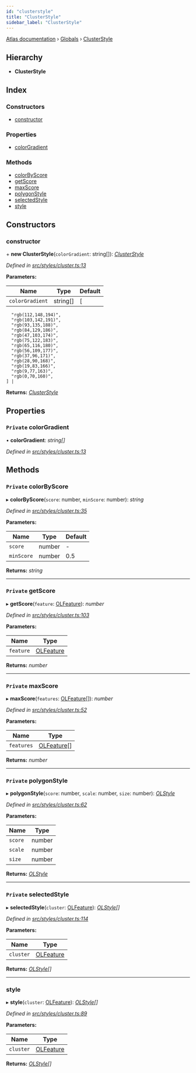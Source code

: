 ```yaml
---
id: "clusterstyle"
title: "ClusterStyle"
sidebar_label: "ClusterStyle"
---
```


[Atlas documentation](../index.md) › [Globals](../globals.md) › [ClusterStyle](clusterstyle.md)

## Hierarchy

* **ClusterStyle**

## Index

### Constructors

* [constructor](clusterstyle.md#constructor)

### Properties

* [colorGradient](clusterstyle.md#private-colorgradient)

### Methods

* [colorByScore](clusterstyle.md#private-colorbyscore)
* [getScore](clusterstyle.md#private-getscore)
* [maxScore](clusterstyle.md#private-maxscore)
* [polygonStyle](clusterstyle.md#private-polygonstyle)
* [selectedStyle](clusterstyle.md#private-selectedstyle)
* [style](clusterstyle.md#style)

## Constructors

###  constructor

\+ **new ClusterStyle**(`colorGradient`: string[]): *[ClusterStyle](clusterstyle.md)*

*Defined in [src/styles/cluster.ts:13](https://github.com/chronark/atlas/blob/2109f67/src/styles/cluster.ts#L13)*

**Parameters:**

Name | Type | Default |
------ | ------ | ------ |
`colorGradient` | string[] |  [
      "rgb(112,148,194)",
      "rgb(103,142,191)",
      "rgb(93,135,188)",
      "rgb(84,129,186)",
      "rgb(47,103,174)",
      "rgb(75,122,183)",
      "rgb(65,116,180)",
      "rgb(56,109,177)",
      "rgb(37,96,171)",
      "rgb(28,90,168)",
      "rgb(19,83,166)",
      "rgb(9,77,163)",
      "rgb(0,70,160)",
    ] |

**Returns:** *[ClusterStyle](clusterstyle.md)*

## Properties

### `Private` colorGradient

• **colorGradient**: *string[]*

*Defined in [src/styles/cluster.ts:13](https://github.com/chronark/atlas/blob/2109f67/src/styles/cluster.ts#L13)*

## Methods

### `Private` colorByScore

▸ **colorByScore**(`score`: number, `minScore`: number): *string*

*Defined in [src/styles/cluster.ts:35](https://github.com/chronark/atlas/blob/2109f67/src/styles/cluster.ts#L35)*

**Parameters:**

Name | Type | Default |
------ | ------ | ------ |
`score` | number | - |
`minScore` | number | 0.5 |

**Returns:** *string*

___

### `Private` getScore

▸ **getScore**(`feature`: [OLFeature](olfeature.md)): *number*

*Defined in [src/styles/cluster.ts:103](https://github.com/chronark/atlas/blob/2109f67/src/styles/cluster.ts#L103)*

**Parameters:**

Name | Type |
------ | ------ |
`feature` | [OLFeature](olfeature.md) |

**Returns:** *number*

___

### `Private` maxScore

▸ **maxScore**(`features`: [OLFeature](olfeature.md)[]): *number*

*Defined in [src/styles/cluster.ts:52](https://github.com/chronark/atlas/blob/2109f67/src/styles/cluster.ts#L52)*

**Parameters:**

Name | Type |
------ | ------ |
`features` | [OLFeature](olfeature.md)[] |

**Returns:** *number*

___

### `Private` polygonStyle

▸ **polygonStyle**(`score`: number, `scale`: number, `size`: number): *[OLStyle](olstyle.md)*

*Defined in [src/styles/cluster.ts:62](https://github.com/chronark/atlas/blob/2109f67/src/styles/cluster.ts#L62)*

**Parameters:**

Name | Type |
------ | ------ |
`score` | number |
`scale` | number |
`size` | number |

**Returns:** *[OLStyle](olstyle.md)*

___

### `Private` selectedStyle

▸ **selectedStyle**(`cluster`: [OLFeature](olfeature.md)): *[OLStyle](olstyle.md)[]*

*Defined in [src/styles/cluster.ts:114](https://github.com/chronark/atlas/blob/2109f67/src/styles/cluster.ts#L114)*

**Parameters:**

Name | Type |
------ | ------ |
`cluster` | [OLFeature](olfeature.md) |

**Returns:** *[OLStyle](olstyle.md)[]*

___

###  style

▸ **style**(`cluster`: [OLFeature](olfeature.md)): *[OLStyle](olstyle.md)[]*

*Defined in [src/styles/cluster.ts:89](https://github.com/chronark/atlas/blob/2109f67/src/styles/cluster.ts#L89)*

**Parameters:**

Name | Type |
------ | ------ |
`cluster` | [OLFeature](olfeature.md) |

**Returns:** *[OLStyle](olstyle.md)[]*

